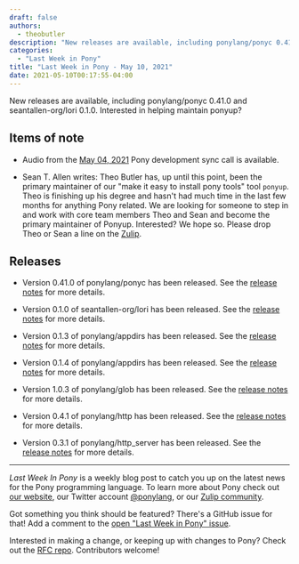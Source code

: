 ```yaml
---
draft: false
authors:
  - theobutler
description: "New releases are available, including ponylang/ponyc 0.41.0 and seantallen-org/lori 0.1.0. Interested in helping maintain ponyup?"
categories:
  - "Last Week in Pony"
title: "Last Week in Pony - May 10, 2021"
date: 2021-05-10T00:17:55-04:00
---
```


New releases are available, including ponylang/ponyc 0.41.0 and seantallen-org/lori 0.1.0. Interested in helping maintain ponyup?
<!-- more -->

## Items of note

- Audio from the [May 04, 2021](https://sync-recordings.ponylang.io/r/2021_05_04.m4a) Pony development sync call is available.

- Sean T. Allen writes: Theo Butler has, up until this point, been the primary maintainer of our "make it easy to install pony tools" tool `ponyup`. Theo is finishing up his degree and hasn't had much time in the last few months for anything Pony related. We are looking for someone to step in and work with core team members Theo and Sean and become the primary maintainer of Ponyup.
Interested? We hope so. Please drop Theo or Sean a line on the [Zulip](https://ponylang.zulipchat.com/#narrow/stream/192795-contribute-to.20Pony/topic/ponyup).

## Releases

- Version 0.41.0 of ponylang/ponyc has been released.
See the [release notes](https://github.com/ponylang/ponyc/releases/tag/0.41.0) for more details.

- Version 0.1.0 of seantallen-org/lori has been released.
See the [release notes](https://github.com/seantallen-org/lori/releases/tag/0.1.0) for more details.

- Version 0.1.3 of ponylang/appdirs has been released.
See the [release notes](https://github.com/ponylang/appdirs/releases/tag/0.1.3) for more details.

- Version 0.1.4 of ponylang/appdirs has been released.
See the [release notes](https://github.com/ponylang/appdirs/releases/tag/0.1.4) for more details.

- Version 1.0.3 of ponylang/glob has been released.
See the [release notes](https://github.com/ponylang/glob/releases/tag/1.0.3) for more details.

- Version 0.4.1 of ponylang/http has been released.
See the [release notes](https://github.com/ponylang/http/releases/tag/0.4.1) for more details.

- Version 0.3.1 of ponylang/http_server has been released.
See the [release notes](https://github.com/ponylang/http_server/releases/tag/0.3.1) for more details.

---

_Last Week In Pony_ is a weekly blog post to catch you up on the latest news for the Pony programming language. To learn more about Pony check out [our website](https://ponylang.io), our Twitter account [@ponylang](https://twitter.com/ponylang), or our [Zulip community](https://ponylang.zulipchat.com).

Got something you think should be featured? There's a GitHub issue for that! Add a comment to the [open "Last Week in Pony" issue](https://github.com/ponylang/ponylang.github.io/issues?q=is%3Aissue+is%3Aopen+label%3Alast-week-in-pony).

Interested in making a change, or keeping up with changes to Pony? Check out the [RFC repo](https://github.com/ponylang/rfcs). Contributors welcome!
